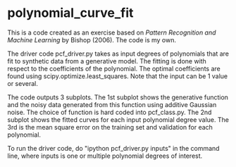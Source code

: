 # polynomial_curve_fit
This is a code created as an exercise based on *Pattern Recognition and Machine Learning* by Bishop (2006). The code is my own.

The driver code pcf_driver.py takes as input degrees of polynomials that are fit to synthetic data from a generative model. The fitting is done with respect to the coefficients of the polynomial. The optimal coefficients are found using scipy.optimize.least_squares. Note that the input can be 1 value or several.

The code outputs 3 subplots. The 1st subplot shows the generative function and the noisy data generated from this function using additive Gaussian noise. The choice of function is hard coded into pcf_class.py. The 2nd subplot shows the fitted curves for each input polynomial degree value. The 3rd is the mean square error on the training set and validation for each polynomial.

To run the driver code, do "ipython pcf_driver.py inputs" in the command line, where inputs is one or multiple polynomial degrees of interest.
